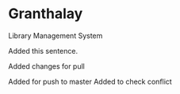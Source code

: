 # Granthalay
Library Management System

Added this sentence.

Added changes for pull

Added for push to master
Added to check conflict
